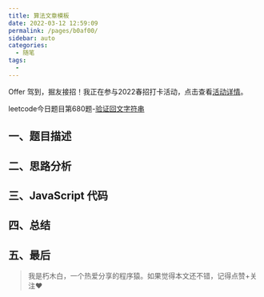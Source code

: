 ```yaml
---
title: 算法文章模板
date: 2022-03-12 12:59:09
permalink: /pages/b0af00/
sidebar: auto
categories:
  - 随笔
tags:
  - 
---
```



Offer 驾到，掘友接招！我正在参与2022春招打卡活动，点击查看[活动详情](https://juejin.cn/post/7069661622012215309/ "https://juejin.cn/post/7069661622012215309/")。

leetcode今日题目第680题-[验证回文字符串](https://leetcode-cn.com/problems/valid-palindrome-ii/")

## 一、题目描述

## 二、思路分析


## 三、JavaScript 代码

## 四、总结

## 五、最后

> 我是朽木白，一个热爱分享的程序猿。如果觉得本文还不错，记得点赞+关注❤️
